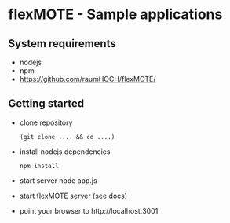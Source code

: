 # flexMOTE - Sample applications

## System requirements

- nodejs
- npm
- https://github.com/raumHOCH/flexMOTE/

## Getting started
- clone repository

      (git clone .... && cd ....)

- install nodejs dependencies

      npm install

- start server
      node app.js

- start flexMOTE server (see docs)

- point your browser to http://localhost:3001

